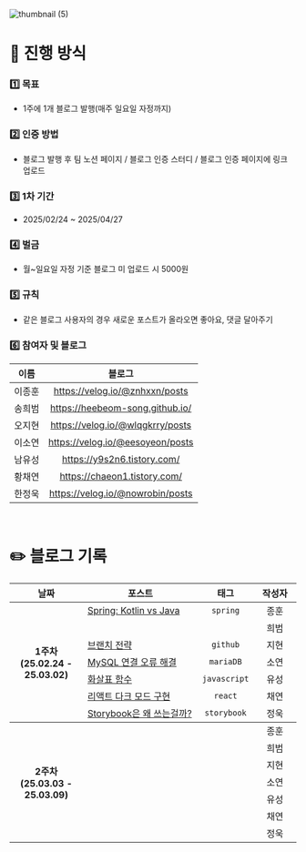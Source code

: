 ![thumbnail (5)](https://github.com/user-attachments/assets/1951437c-5ac3-4712-8735-2c4d05deb295)
# 👥 진행 방식
### 1️⃣ 목표
- 1주에 1개 블로그 발행(매주 일요일 자정까지)
### 2️⃣ 인증 방법
- 블로그 발행 후 팀 노션 페이지 / 블로그 인증 스터디 / 블로그 인증 페이지에 링크 업로드
### 3️⃣ 1차 기간
- 2025/02/24 ~ 2025/04/27
### 4️⃣ 벌금
- 월~일요일 자정 기준 블로그 미 업로드 시 5000원
### 5️⃣ 규칙
- 같은 블로그 사용자의 경우 새로운 포스트가 올라오면 좋아요, 댓글 달아주기
### 6️⃣ 참여자 및 블로그
| **이름**    | **블로그**       |  
|:-----------:|:----------------:|
| 이종훈      | https://velog.io/@znhxxn/posts    |  
| 송희범      | https://heebeom-song.github.io/   |  
| 오지현      | https://velog.io/@wlqgkrry/posts  |   
| 이소연      | https://velog.io/@eesoyeon/posts  |
| 남유성      | https://y9s2n6.tistory.com/       | 
| 황채연      | https://chaeon1.tistory.com/      | 
| 한정욱      | https://velog.io/@nowrobin/posts  | 

<br />

# ✏️ 블로그 기록
<table width="100%" style="table-layout: fixed;">
  <thead>
    <tr>
      <th align="center">날짜</th>
      <th width="40%" align="center">포스트</th>
      <th width="15%" align="center">태그</th>
      <th width="15%" align="center">작성자</th>
    </tr>
  </thead>
  <tbody>
    <tr>
      <th rowspan=8 align="center">1주차<br />(25.02.24 - 25.03.02)</th>
      <td><a href='https://velog.io/@znhxxn/Spring-Boot-Kotlin-vs-Java'>Spring: Kotlin vs Java</td>
      <td align="center"><code>spring</code></td>
      <td align="center">종훈</td>
    </tr>
    <tr>
      <td></td>
      <td align="center"></td>
      <td align="center">희범</td>
    </tr>
    <tr>
      <td><a href='https://velog.io/@wlqgkrry/브랜치-전략-git-flow-github-flow'>브랜치 전략</td>
      <td align="center"><code>github</code></td>
      <td align="center">지현</td>
    </tr>
    <tr>
      <td><a href='https://velog.io/@eesoyeon/MySQL-Cannot-Connect-to-Database-Server-해결-macOS'>MySQL 연결 오류 해결</td>
      <td align="center"><code>mariaDB</code></td>
      <td align="center">소연</td>
    </tr>
    <tr>
      <td><a href='https://y9s2n6.tistory.com/65'>화살표 함수</td>
      <td align="center"><code>javascript</code></td>
      <td align="center">유성</td>
    </tr>
    <tr>
      <td><a href='https://chaeon1.tistory.com/1'>리액트 다크 모드 구현</td>
      <td align="center"><code>react</code></td>
      <td align="center">채연</td>
    </tr>
    <tr>
      <td><a href='https://velog.io/@nowrobin/Storybook은-왜-쓰는-걸까'>Storybook은 왜 쓰는걸까?</td>
      <td align="center"><code>storybook</code></td>
      <td align="center">정욱</td>
    </tr>
  </tbody>
  <tbody>
    <tr>
      <th rowspan=8 align="center">2주차<br />(25.03.03 - 25.03.09)</th>
      <td></td>
      <td align="center"></td>
      <td align="center">종훈</td>
    </tr>
    <tr>
      <td></td>
      <td align="center"></td>
      <td align="center">희범</td>
    </tr>
    <tr>
      <td></td>
      <td align="center"></td>
      <td align="center">지현</td>
    </tr>
    <tr>
      <td></td>
      <td align="center"></td>
      <td align="center">소연</td>
    </tr>
    <tr>
      <td></td>
      <td align="center"></td>
      <td align="center">유성</td>
    </tr>
    <tr>
      <td></td>
      <td align="center"></td>
      <td align="center">채연</td>
    </tr>
    <tr>
      <td></td>
      <td align="center"></td>
      <td align="center">정욱</td>
    </tr>
  </tbody>
</table>

